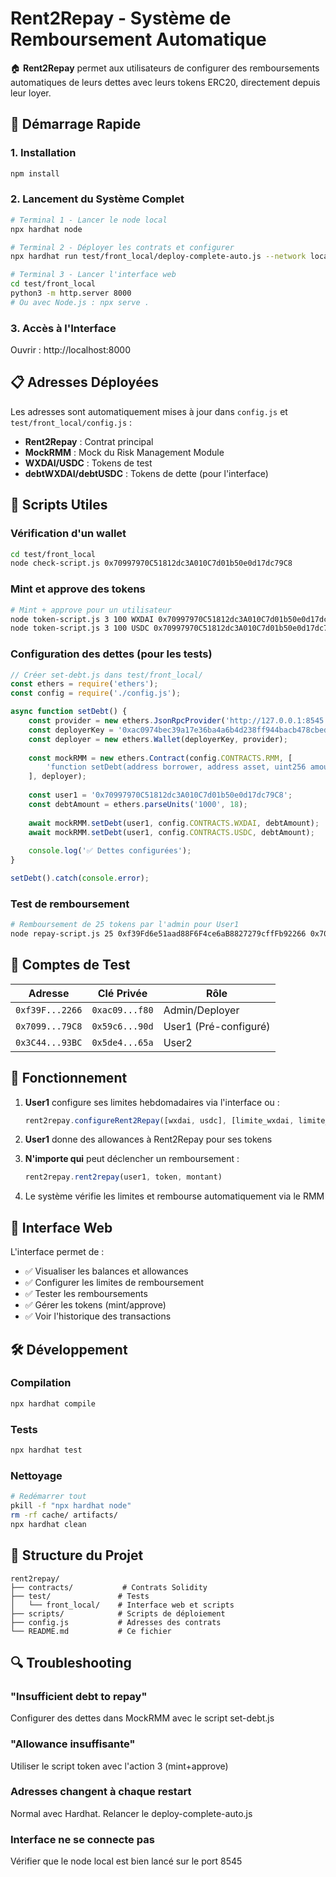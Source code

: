 # Rent2Repay - Système de Remboursement Automatique

🏠 **Rent2Repay** permet aux utilisateurs de configurer des remboursements automatiques de leurs dettes avec leurs tokens ERC20, directement depuis leur loyer.

## 🚀 Démarrage Rapide

### 1. Installation
```bash
npm install
```

### 2. Lancement du Système Complet
```bash
# Terminal 1 - Lancer le node local
npx hardhat node

# Terminal 2 - Déployer les contrats et configurer
npx hardhat run test/front_local/deploy-complete-auto.js --network localhost

# Terminal 3 - Lancer l'interface web
cd test/front_local
python3 -m http.server 8000
# Ou avec Node.js : npx serve .
```

### 3. Accès à l'Interface
Ouvrir : http://localhost:8000

## 📋 Adresses Déployées

Les adresses sont automatiquement mises à jour dans `config.js` et `test/front_local/config.js` :

- **Rent2Repay** : Contrat principal
- **MockRMM** : Mock du Risk Management Module
- **WXDAI/USDC** : Tokens de test
- **debtWXDAI/debtUSDC** : Tokens de dette (pour l'interface)

## 🔧 Scripts Utiles

### Vérification d'un wallet
```bash
cd test/front_local
node check-script.js 0x70997970C51812dc3A010C7d01b50e0d17dc79C8
```

### Mint et approve des tokens
```bash
# Mint + approve pour un utilisateur
node token-script.js 3 100 WXDAI 0x70997970C51812dc3A010C7d01b50e0d17dc79C8
node token-script.js 3 100 USDC 0x70997970C51812dc3A010C7d01b50e0d17dc79C8
```

### Configuration des dettes (pour les tests)
```javascript
// Créer set-debt.js dans test/front_local/
const ethers = require('ethers');
const config = require('./config.js');

async function setDebt() {
    const provider = new ethers.JsonRpcProvider('http://127.0.0.1:8545');
    const deployerKey = '0xac0974bec39a17e36ba4a6b4d238ff944bacb478cbed5efcae784d7bf4f2ff80';
    const deployer = new ethers.Wallet(deployerKey, provider);
    
    const mockRMM = new ethers.Contract(config.CONTRACTS.RMM, [
        'function setDebt(address borrower, address asset, uint256 amount)'
    ], deployer);
    
    const user1 = '0x70997970C51812dc3A010C7d01b50e0d17dc79C8';
    const debtAmount = ethers.parseUnits('1000', 18);
    
    await mockRMM.setDebt(user1, config.CONTRACTS.WXDAI, debtAmount);
    await mockRMM.setDebt(user1, config.CONTRACTS.USDC, debtAmount);
    
    console.log('✅ Dettes configurées');
}

setDebt().catch(console.error);
```

### Test de remboursement
```bash
# Remboursement de 25 tokens par l'admin pour User1
node repay-script.js 25 0xf39Fd6e51aad88F6F4ce6aB8827279cffFb92266 0x70997970C51812dc3A010C7d01b50e0d17dc79C8
```

## 👤 Comptes de Test

| Adresse | Clé Privée | Rôle |
|---------|------------|------|
| `0xf39F...2266` | `0xac09...f80` | Admin/Deployer |
| `0x7099...79C8` | `0x59c6...90d` | User1 (Pré-configuré) |
| `0x3C44...93BC` | `0x5de4...65a` | User2 |

## 🔄 Fonctionnement

1. **User1** configure ses limites hebdomadaires via l'interface ou :
   ```javascript
   rent2repay.configureRent2Repay([wxdai, usdc], [limite_wxdai, limite_usdc])
   ```

2. **User1** donne des allowances à Rent2Repay pour ses tokens

3. **N'importe qui** peut déclencher un remboursement :
   ```javascript
   rent2repay.rent2repay(user1, token, montant)
   ```

4. Le système vérifie les limites et rembourse automatiquement via le RMM

## 🎯 Interface Web

L'interface permet de :
- ✅ Visualiser les balances et allowances
- ✅ Configurer les limites de remboursement
- ✅ Tester les remboursements
- ✅ Gérer les tokens (mint/approve)
- ✅ Voir l'historique des transactions

## 🛠️ Développement

### Compilation
```bash
npx hardhat compile
```

### Tests
```bash
npx hardhat test
```

### Nettoyage
```bash
# Redémarrer tout
pkill -f "npx hardhat node"
rm -rf cache/ artifacts/
npx hardhat clean
```

## 📁 Structure du Projet

```
rent2repay/
├── contracts/           # Contrats Solidity
├── test/               # Tests
│   └── front_local/    # Interface web et scripts
├── scripts/            # Scripts de déploiement
├── config.js           # Adresses des contrats
└── README.md           # Ce fichier
```

## 🔍 Troubleshooting

### "Insufficient debt to repay"
Configurer des dettes dans MockRMM avec le script set-debt.js

### "Allowance insuffisante"
Utiliser le script token avec l'action 3 (mint+approve)

### Adresses changent à chaque restart
Normal avec Hardhat. Relancer le deploy-complete-auto.js

### Interface ne se connecte pas
Vérifier que le node local est bien lancé sur le port 8545
